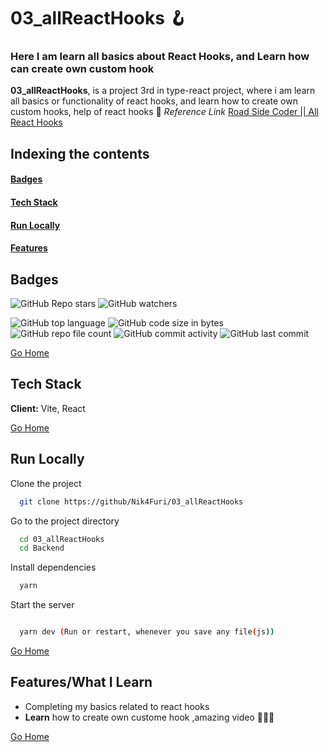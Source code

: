 # <h1 id="03_allReactHooks"> 03_allReactHooks 🪝 </h1>
### Here I am learn all basics about React Hooks, and Learn how can create own custom hook 
**03_allReactHooks**, is a project 3rd in type-react project, where i am learn all basics or functionality of react hooks, and learn how to create own custom hooks, help of react hooks  🌠
*Reference Link* <a href="https://www.youtube.com/watch?v=4Cf86qVEIJY&t=2156s" target="_hooks">Road Side Coder || All React Hooks </a>

## Indexing the contents
####   <p><a href="#badges" >Badges</a></p>
####   <p><a href="#stack" >Tech Stack</a></p>
####   <p><a href="#runLocally" >Run Locally</a></p>
####   <p><a href="#features" >Features</a></p>

## <h2 id="badges" >Badges </h2>


![GitHub Repo stars](https://img.shields.io/github/stars/Nik4Furi/small_projects/03_allReactHooks?style=social) ![GitHub watchers](https://img.shields.io/github/watchers/Nik4Furi/small_projects/03_allReactHooks?style=social)

![GitHub top language](https://img.shields.io/github/languages/top/Nik4Furi/small_projects/03_allReactHooks)   ![GitHub code size in bytes](https://img.shields.io/github/languages/code-size/Nik4Furi/small_projects/03_allReactHooks?style=flat-square) ![GitHub repo file count](https://img.shields.io/github/directory-file-count/Nik4Furi/small_projects/03_allReactHooks) 
![GitHub commit activity](https://img.shields.io/github/commit-activity/m/Nik4Furi/small_projects/03_allReactHooks)   ![GitHub last commit](https://img.shields.io/github/last-commit/Nik4Furi/small_projects/03_allReactHooks)


<a href="#03_allReactHooks">Go Home </a>


## <h2 id="stack" >Tech Stack </h2>


**Client:** Vite, React

<a href="#03_allReactHooks">Go Home </a>



## <h2 id="runLocally" >Run Locally </h2>

Clone the project

```bash
  git clone https://github/Nik4Furi/03_allReactHooks
```

Go to the project directory

```bash
  cd 03_allReactHooks
  cd Backend
```
Install dependencies

```bash
  yarn
```

Start the server

```bash

  yarn dev (Run or restart, whenever you save any file(js))
```

<a href="#03_allReactHooks">Go Home </a>


## <h2 id="features">Features/What I Learn </h2>

- Completing my basics related to react hooks
- **Learn** how to create own custome hook ,amazing video 💓💓💓


<a href="#03_allReactHooks">Go Home </a>
